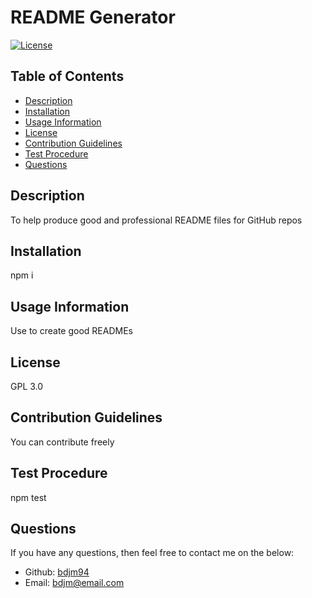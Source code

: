 # README Generator

  [![License](https://img.shields.io/badge/License-GPL%203.0-blue)](https://www.gnu.org/licenses/gpl-3.0.en.html)

  ## Table of Contents
  - [Description](#description)
  - [Installation](#installation)
  - [Usage Information](#usage-information)
  - [License](#license)
  - [Contribution Guidelines](#contribution-guidelines)
  - [Test Procedure](#test-procedure)
  - [Questions](#questions)

  ## Description
  To help produce good and professional README files for GitHub repos

  ## Installation
  npm i

  ## Usage Information
  Use to create good READMEs

  ## License
  GPL 3.0

  ## Contribution Guidelines
  You can contribute freely

  ## Test Procedure
  npm test

  ## Questions
  If you have any questions, then feel free to contact me on the below:
  - Github: [bdjm94](https://github.com/bdjm94)
  - Email: [bdjm@email.com](bdjm@email.com)

